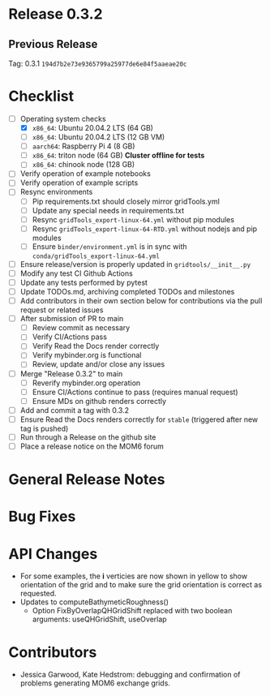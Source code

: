 # Release 0.3.2

## Previous Release

Tag: 0.3.1 `194d7b2e73e9365799a25977de6e84f5aaeae20c`

# Checklist

 - [ ] Operating system checks
   - [X] `x86_64`: Ubuntu 20.04.2 LTS (64 GB)
   - [ ] `x86_64`: Ubuntu 20.04.2 LTS (12 GB VM)
   - [ ] `aarch64`: Raspberry Pi 4 (8 GB)
   - [ ] `x86_64`: triton node (64 GB) **Cluster offline for tests**
   - [ ] `x86_64`: chinook node (128 GB)
 - [ ] Verify operation of example notebooks
 - [ ] Verify operation of example scripts
 - [ ] Resync environments
   - [ ] Pip requirements.txt should closely mirror gridTools.yml
   - [ ] Update any special needs in requirements.txt
   - [ ] Resync `gridTools_export-linux-64.yml` without pip modules
   - [ ] Resync `gridTools_export-linux-64-RTD.yml` without nodejs and pip modules
   - [ ] Ensure `binder/environment.yml` is in sync
         with `conda/gridTools_export-linux-64.yml`
 - [ ] Ensure release/version is properly updated in `gridtools/__init__.py`
 - [ ] Modify any test CI Github Actions
 - [ ] Update any tests performed by pytest
 - [ ] Update TODOs.md, archiving completed TODOs and milestones
 - [ ] Add contributors in their own section below for contributions via the pull request or related issues
 - [ ] After submission of PR to main
   - [ ] Review commit as necessary
   - [ ] Verify CI/Actions pass
   - [ ] Verify Read the Docs render correctly
   - [ ] Verify mybinder.org is functional
   - [ ] Review, update and/or close any issues
 - [ ] Merge "Release 0.3.2" to main
   - [ ] Reverify mybinder.org operation
   - [ ] Ensure CI/Actions continue to pass (requires manual request)
   - [ ] Ensure MDs on github renders correctly
 - [ ] Add and commit a tag with 0.3.2
 - [ ] Ensure Read the Docs renders correctly for `stable` (triggered after new tag is pushed)
 - [ ] Run through a Release on the github site
 - [ ] Place a release notice on the MOM6 forum

# General Release Notes

# Bug Fixes

# API Changes

 - For some examples, the **i** verticies are now shown in yellow to show orientation of the grid and
   to make sure the grid orientation is correct as requested.
 - Updates to computeBathymeticRoughness()
   - Option FixByOverlapQHGridShift replaced with two boolean arguments: useQHGridShift, useOverlap 

# Contributors

 - Jessica Garwood, Kate Hedstrom: debugging and confirmation of problems generating MOM6 exchange
   grids.
